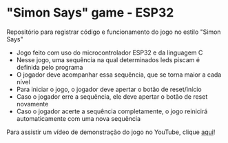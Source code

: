 # "Simon Says" game - ESP32

Repositório para registrar código e funcionamento do jogo no estilo "Simon Says"
- Jogo feito com uso do microcontrolador ESP32 e da linguagem C
- Nesse jogo, uma sequência na qual determinados leds piscam é definida pelo programa
- O jogador deve acompanhar essa sequência, que se torna maior a cada nível
- Para iniciar o jogo, o jogador deve apertar o botão de reset/início
- Caso o jogador erre a sequência, ele deve apertar o botão de reset novamente
- Caso o jogador acerte a sequência completamente, o jogo reinicirá automaticamente com uma nova sequência

Para assistir um vídeo de demonstração do jogo no YouTube, clique [aqui](https://www.youtube.com/watch?v=-z3nC22LyRc)!